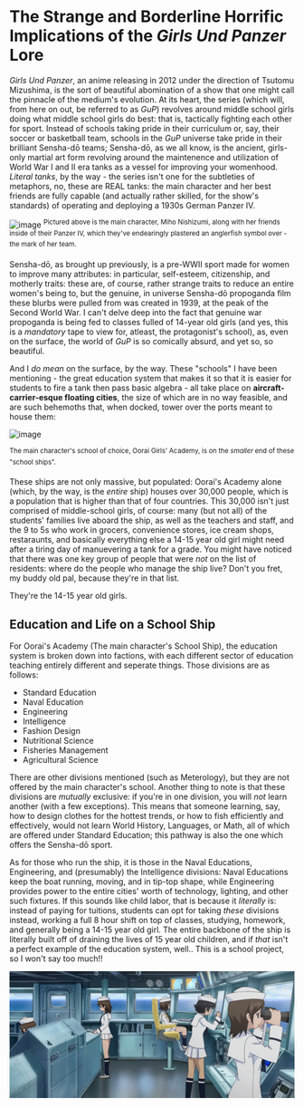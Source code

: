 # The Strange and Borderline Horrific Implications of the _Girls Und Panzer_ Lore
_Girls Und Panzer_, an anime releasing in 2012 under the direction of Tsutomu Mizushima, is the sort of beautiful abomination of a show that one might call the pinnacle of the medium's evolution. At its heart, the series (which will, from here on out, be referred to as _GuP_) revolves around middle school girls doing what middle school girls do best: that is, tactically fighting each other for sport. Instead of schools taking pride in their curriculum or, say, their soccer or basketball team, schools in the _GuP_ universe take pride in their brilliant Sensha-dō teams; Sensha-dō, as we all know, is the ancient, girls-only martial art form revolving around the maintenence and utilization of World War I and II era tanks as a vessel for improving your womenhood. _Literal tanks_, by the way - the series isn't one for the subtleties of metaphors, no, these are REAL tanks: the main character and her best friends are fully capable (and actually rather skilled, for the show's standards) of operating and deploying a 1930s German Panzer IV.

![image](https://i.ytimg.com/vi/Rceylw-2WJ0/maxresdefault.jpg)
<sup> Pictured above is the main character, Miho Nishizumi, along with her friends inside of their Panzer IV, which they've endearingly plastered an anglerfish symbol over - the mark of her team. </sup>

Sensha-dō, as brought up previously, is a pre-WWII sport made for women to improve many attributes: in particular, self-esteem, citizenship, and motherly traits: these are, of course, rather strange traits to reduce an entire women's being to, but the genuine, in universe Sensha-dō propoganda film these blurbs were pulled from was created in 1939, at the peak of the Second World War. I can't delve deep into the fact that genuine war propoganda is being fed to classes fulled of 14-year old girls (and yes, this is a _mandatory_ tape to view for, atleast, the protagonist's school), as, even on the surface, the world of _GuP_ is so comically absurd, and yet so, so beautiful.

And I _do mean_ on the surface, by the way. These "schools" I have been mentioning - the great education system that makes it so that it is easier for students to fire a tank then pass basic algebra - all take place on **aircraft-carrier-esque floating cities**, the size of which are in no way feasible, and are such behemoths that, when docked, tower over the ports meant to house them:

![image](https://static.wikia.nocookie.net/gup/images/6/6a/Ooarai_Carrier.jpg/revision/latest?cb=20161112191831)

<sup> The main character's school of choice, Oorai Girls' Academy, is on the _smaller_ end of these "school ships". </sup>

These ships are not only massive, but populated: Oorai's Academy alone (which, by the way, is the _entire_ ship) houses over 30,000 people, which is a population that is higher than that of four countries. This 30,000 isn't just comprised of middle-school girls, of course: many (but not all) of the students' families live aboard the ship, as well as the teachers and staff, and the 9 to 5s who work in grocers, convenience stores, ice cream shops, restaraunts, and basically everything else a 14-15 year old girl might need after a tiring day of manuevering a tank for a grade. You might have noticed that there was one key group of people that were _not_ on the list of residents: where do the people who manage the ship live? Don't you fret, my buddy old pal, because they're in that list.

They're the 14-15 year old girls.

## Education and Life on a School Ship

For Oorai's Academy (The main character's School Ship), the education system is broken down into factions, with each different sector of education teaching entirely different and seperate things. Those divisions are as follows:
- Standard Education
- Naval Education
- Engineering
- Intelligence
- Fashion Design
- Nutritional Science
- Fisheries Management
- Agricultural Science

There are other divisions mentioned (such as Meterology), but they are not offered by the main character's school. Another thing to note is that these divisions are _mutually_ exclusive: if you're in one division, you will _not_ learn another (with a few exceptions). This means that someone learning, say, how to design clothes for the hottest trends, or how to fish efficiently and effectively, would not learn World History, Languages, or Math, all of which are offered under Standard Education; this pathway is also the one which offers the Sensha-dō sport.

As for those who run the ship, it is those in the Naval Educations, Engineering, and (presumably) the Intelligence divisions: Naval Educations keep the boat running, moving, and in tip-top shape, while Engineering provides power to the entire cities' worth of technology, lighting, and other such fixtures. If this sounds like child labor, that is because it _literally_ is: instead of paying for tuitions, students can opt for taking _these_ divisions instead, working a full 8 hour shift on top of classes, studying, homework, and generally being a 14-15 year old girl. The entire backbone of the ship is literally built off of draining the lives of 15 year old children, and if *that* isn't a perfect example of the education system, well.. This is a school project, so I won't say too much!!

![image](engineering.png)
